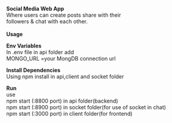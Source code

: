 **Social Media Web App** 
<br>
Where users can create posts share with their<br>
followers & chat with each other.
<br>
<br>
**Usage**
<br>

**Env Variables**
<br>
In .env file in api folder add 
<br>
MONGO_URL =your MongDB connection url
<br>

**Install Dependencies <br>**
Using npm install in api,client and socket folder<br>

 **Run<br>**
 use<br>
 npm start (:8800 port)  in api folder(backend)<br>
 npm start (:8900 port)  in socket folder(for use of socket in chat)<br>
 npm start (:3000 port)  in client folder(for frontend) <br>











